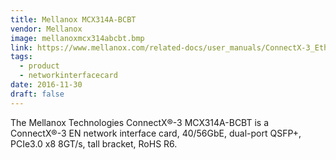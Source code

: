 ```yaml
---
title: Mellanox MCX314A-BCBT
vendor: Mellanox
image: mellanoxmcx314abcbt.bmp
link: https://www.mellanox.com/related-docs/user_manuals/ConnectX-3_Ethernet_Single_and_Dual_QSFP+_Port_Adapter_Card_User_Manual.pdf
tags:
  - product
  - networkinterfacecard
date: 2016-11-30
draft: false
---
```


The Mellanox Technologies ConnectX®-3 MCX314A-BCBT is a ConnectX®-3 EN network interface card,
40/56GbE, dual-port QSFP+, PCIe3.0 x8 8GT/s, tall bracket, RoHS R6.
